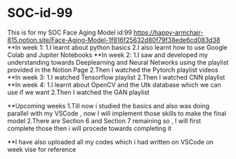 # SOC-id-99
This is for my SOC Face Aging Model id:99
https://happy-armchair-815.notion.site/Face-Aging-Model-1f816f25632d80f79f38ede6cd083d38
**In week 1:
1.I learnt about python basics
2.I also learnt how to use Google Colab and Jupiter Notebooks
**In week 2:
1.I saw and developed my understanding towards Deeplearning and Neural Networks using the playlist provided in the Notion Page
2.Then I watched the Pytorch playlist videos
**In week 3:
1.I watched Tensorflow playlist 
2.Then I watched CNN playlist
**In week 4:
1.I learnt about OpenCV and the Utk database which we can use if we want
2.Then I watched the GAN playlist

**Upcoming weeks
1.Till now i studied the basics and also was doing parallel with my VSCode , now I will implement those skills to make the final model
2.There are Section 6 and Section 7 remaining so , I will first complete those then i will procede towards completing it

**I have also uploaded all my codes which i had written on VSCode on week vise for reference

